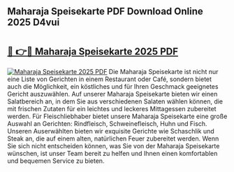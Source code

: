 ## Maharaja Speisekarte PDF Download Online 2025 D4vui

# <h2><a href="http://gc7qqr.nevu.top/?p=Maharaja+Speisekarte">🔗 👉🔴 Maharaja Speisekarte 2025 PDF</a></h2>

[![Maharaja Speisekarte 2025 PDF](https://i.imgur.com/dBaPXMq.png)](http://gc7qqr.nevu.top/?p=Maharaja+Speisekarte)
Die Maharaja Speisekarte ist nicht nur eine Liste von Gerichten in einem Restaurant oder Café, sondern bietet auch die Möglichkeit, ein köstliches und für Ihren Geschmack geeignetes Gericht auszuwählen. Auf unserer Maharaja Speisekarte bieten wir einen Salatbereich an, in dem Sie aus verschiedenen Salaten wählen können, die mit frischen Zutaten für ein leichtes und leckeres Mittagessen zubereitet werden. Für Fleischliebhaber bietet unsere Maharaja Speisekarte eine große Auswahl an Gerichten: Rindfleisch, Schweinefleisch, Huhn und Fisch. Unseren Auserwählten bieten wir exquisite Gerichte wie Schaschlik und Steak an, die auf einem alten, natürlichen Feuer zubereitet werden. Wenn Sie sich nicht entscheiden können, was Sie von der Maharaja Speisekarte wünschen, ist unser Team bereit zu helfen und Ihnen einen komfortablen und bequemen Service zu bieten.
